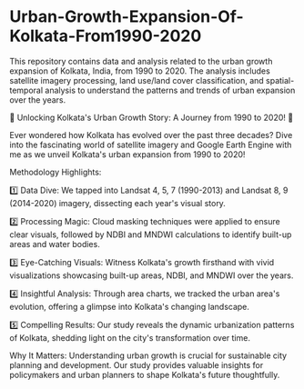 # Urban-Growth-Expansion-Of-Kolkata-From1990-2020
This repository contains data and analysis related to the urban growth expansion of Kolkata, India, from 1990 to 2020. The analysis includes satellite imagery processing, land use/land cover classification, and spatial-temporal analysis to understand the patterns and trends of urban expansion over the years.


🌆 Unlocking Kolkata's Urban Growth Story: A Journey from 1990 to 2020! 🚀

Ever wondered how Kolkata has evolved over the past three decades? Dive into the fascinating world of satellite imagery and Google Earth Engine with me as we unveil Kolkata's urban expansion from 1990 to 2020!

Methodology Highlights:

1️⃣ Data Dive: We tapped into Landsat 4, 5, 7 (1990-2013) and Landsat 8, 9 (2014-2020) imagery, dissecting each year's visual story.

2️⃣ Processing Magic: Cloud masking techniques were applied to ensure clear visuals, followed by NDBI and MNDWI calculations to identify built-up areas and water bodies.

3️⃣ Eye-Catching Visuals: Witness Kolkata's growth firsthand with vivid visualizations showcasing built-up areas, NDBI, and MNDWI over the years.

4️⃣ Insightful Analysis: Through area charts, we tracked the urban area's evolution, offering a glimpse into Kolkata's changing landscape.

5️⃣ Compelling Results: Our study reveals the dynamic urbanization patterns of Kolkata, shedding light on the city's transformation over time.

Why It Matters: Understanding urban growth is crucial for sustainable city planning and development. Our study provides valuable insights for policymakers and urban planners to shape Kolkata's future thoughtfully.
